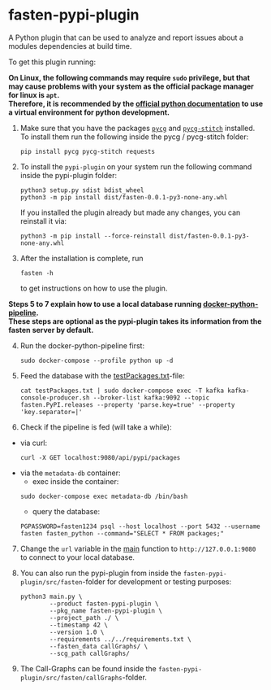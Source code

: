 # fasten-pypi-plugin

A Python plugin that can be used to analyze and report issues about a modules dependencies at build time.

To get this plugin running:

**On Linux, the following commands may require `sudo` privilege, but that may cause problems with your system as the official package manager for linux is `apt`.  
Therefore, it is recommended by the [official python documentation](https://docs.python.org/3/tutorial/venv.html) to use a virtual environment for python development.**

1. Make sure that you have the packages [`pycg`](https://github.com/vitsalis/pycg) and [`pycg-stitch`](https://github.com/fasten-project/pycg-stitch) installed.  
   To install them run the following inside the pycg / pycg-stitch folder:
    ```
    pip install pycg pycg-stitch requests 
    ```

2. To install the `pypi-plugin` on your system run the following command inside the pypi-plugin folder:
    ```
    python3 setup.py sdist bdist_wheel
    python3 -m pip install dist/fasten-0.0.1-py3-none-any.whl
    ```
   If you installed the plugin already but made any changes, you can reinstall it via:
    ```
    python3 -m pip install --force-reinstall dist/fasten-0.0.1-py3-none-any.whl
    ```

3. After the installation is complete, run
    ```
    fasten -h
    ```
   to get instructions on how to use the plugin.

**Steps 5 to 7 explain how to use a local database running [docker-python-pipeline](https://github.com/fasten-project/fasten-docker-deployment).  
These steps are optional as the pypi-plugin takes its information from the fasten server by default.**

4. Run the docker-python-pipeline first:
    ```
    sudo docker-compose --profile python up -d
    ```

5. Feed the database with the [testPackages.txt](https://github.com/fasten-project/fasten-pypi-plugin/blob/development/testPackages.txt)-file:
    ```
    cat testPackages.txt | sudo docker-compose exec -T kafka kafka-console-producer.sh --broker-list kafka:9092 --topic fasten.PyPI.releases --property 'parse.key=true' --property 'key.separator=|'
    ```

6. Check if the pipeline is fed (will take a while):
 * via curl:
    ```
    curl -X GET localhost:9080/api/pypi/packages
    ```
 * via the `metadata-db` container:
	* exec inside the container:
    ```
    sudo docker-compose exec metadata-db /bin/bash
    ```
	* query the database:
    ```
    PGPASSWORD=fasten1234 psql --host localhost --port 5432 --username fasten fasten_python --command="SELECT * FROM packages;"
    ```

7. Change the `url` variable in the [main](https://github.com/fasten-project/fasten-pypi-plugin/blob/packageCreation/src/fasten/__main__.py) function to `http://127.0.0.1:9080` to connect to your local database.

8. You can also run the pypi-plugin from inside the `fasten-pypi-plugin/src/fasten`-folder for development or testing purposes:
    ```
    python3 main.py \
            --product fasten-pypi-plugin \
            --pkg_name fasten-pypi-plugin \
            --project_path ./ \
            --timestamp 42 \
            --version 1.0 \
            --requirements ../../requirements.txt \
            --fasten_data callGraphs/ \
            --scg_path callGraphs/
    ```

1. The Call-Graphs can be found inside the `fasten-pypi-plugin/src/fasten/callGraphs`-folder.
